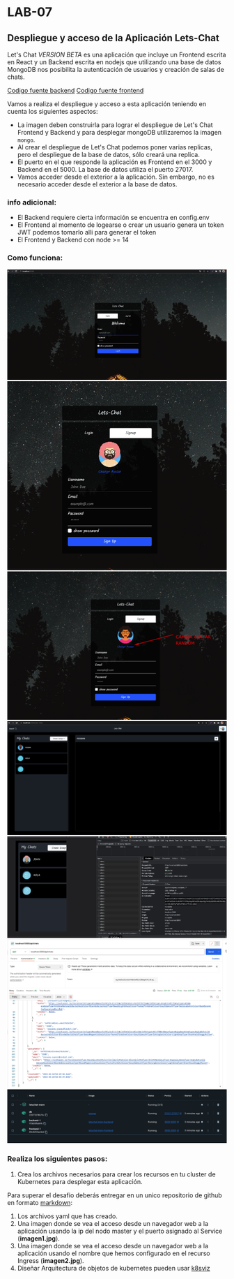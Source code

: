 # LAB-07

## Despliegue y acceso de la Aplicación Lets-Chat


Let's Chat _VERSION BETA_ es una aplicación que incluye un Frontend escrita en React y un Backend escrita en nodejs que utilizando una base de datos MongoDB nos posibilita la autenticación de usuarios y creación de salas de chats.

[Codigo fuente backend](./LetsChat-MERN/backend/package.json)
[Codigo fuente frontend](./LetsChat-MERN/frontend/package.json)

Vamos a realiza el despliegue y acceso a esta aplicación teniendo en cuenta los siguientes aspectos:

* La imagen deben construirla para lograr el despliegue de Let's Chat Frontend y Backend y para desplegar mongoDB utilizaremos la imagen `mongo`.
* Al crear el despliegue de Let's Chat podemos poner varias replicas, pero el despliegue de la base de datos, sólo creará una replica.
* El puerto en el que responde la aplicación es Frontend en el 3000 y Backend en el 5000. La base de datos utiliza el puerto 27017.
* Vamos acceder desde el exterior a la aplicación. Sin embargo, no es necesario acceder desde el exterior a la base de datos.

### info adicional:

- El Backend requiere cierta información se encuentra en config.env
- El Frontend al momento de logearse o crear un usuario genera un token JWT podemos tomarlo alli para generar el token
- El Frontend y Backend con node >= 14

### Como funciona:
![](1.png)
![](2.png)
![](3.png)
![](4.png)
![](5.png)
![](6.png)
![](7.png)


### Realiza los siguientes pasos:

1. Crea los archivos necesarios para crear los recursos en tu cluster de Kubernetes para desplegar esta aplicación.

Para superar el desafio deberás entregar en un unico repositorio de github en formato [markdown](https://docs.github.com/es/get-started/writing-on-github/getting-started-with-writing-and-formatting-on-github/basic-writing-and-formatting-syntax):

1. Los archivos yaml que has creado.
2. Una imagen donde se vea el acceso desde un navegador web a la aplicación usando la ip del nodo master y el puerto asignado al Service (**imagen1.jpg**).
3. Una imagen donde se vea el acceso desde un navegador web a la aplicación usando el nombre que hemos configurado en el recurso Ingress (**imagen2.jpg**).
4. Diseñar Arquitectura de objetos de kubernetes pueden usar [k8sviz](https://github.com/mkimuram/k8sviz)
